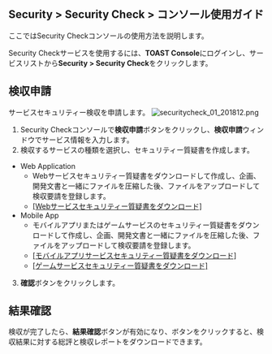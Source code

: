 ## Security > Security Check > コンソール使用ガイド

ここではSecurity Checkコンソールの使用方法を説明します。

Security Checkサービスを使用するには、**TOAST Console**にログインし、サービスリストから**Security > Security Check**をクリックします。

## 検収申請

サービスセキュリティー検収を申請します。
![securitycheck_01_201812.png](https://static.toastoven.net/prod_securitycheck/securitycheck_01_201812.png)

1. Security Checkコンソールで**検収申請**ボタンをクリックし、**検収申請**ウィンドウでサービス情報を入力します。
2. 検収するサービスの種類を選択し、セキュリティー質疑書を作成します。
  - Web Application
    - Webサービスセキュリティー質疑書をダウンロードして作成し、企画、開発文書と一緒にファイルを圧縮した後、ファイルをアップロードして検収要請を登録します。
    - [[Webサービスセキュリティー質疑書をダウンロード]](http://static.toastoven.net/toastcloud/sdk_download/security/web_security_check.xls)
  - Mobile App
    - モバイルアプリまたはゲームサービスのセキュリティー質疑書をダウンロードして作成し、企画、開発文書と一緒にファイルを圧縮した後、ファイルをアップロードして検収要請を登録します。
    - [[モバイルアプリサービスセキュリティー質疑書をダウンロード]](http://static.toastoven.net/toastcloud/sdk_download/security/mobile_security_check.xls)
    - [[ゲームサービスセキュリティー質疑書をダウンロード]](http://static.toastoven.net/toastcloud/sdk_download/security/game_security_check.xls)
3. **確認**ボタンをクリックします。

## 結果確認

検収が完了したら、**結果確認**ボタンが有効になり、ボタンをクリックすると、検収結果に対する総評と検収レポートをダウンロードできます。
